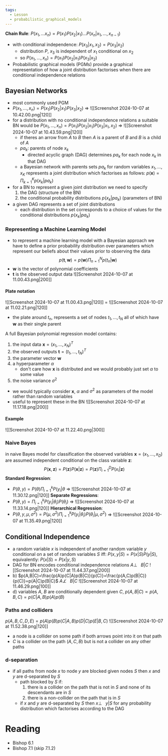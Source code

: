```yaml
---
tags:
  - Lesson
  - probabilistic_graphical_models
---
```

**Chain Rule**: $P(x_1,...x_n)=P(x_1)P(x_2|x_1)...P(x_n|x_1,...,x_{n-1})$
- with conditional independence: $P(x_3|x_1,x_2)=P(x_3|x_2)$
	- distribution $P$, $x_3$ is independent of $x_1$ conditional on $x_2$
	- so $P(x_1,...,x_n)=P(x_1)P(x_2|x_1)P(x_3|x_2)$
- Probabilistic graphical models (PGMs) provide a graphical representation of how a joint distribution factorises when there are conditional independence relations
## Bayesian Networks
- most commonly used PGM
- $P(x_1,...,x_n)=P(x_1)P(x_2|x_1)P(x_3|x_2)$ $\Rightarrow$ ![[Screenshot 2024-10-07 at 10.42.00.png|120]]
- for a distribution with no conditional independence relations a suitable BN would be $P(x_1,...,x_n)=P(x_1)P(x_2|x_1)P(x_3|x_1, x_2)$ $\Rightarrow$  ![[Screenshot 2024-10-07 at 10.43.59.png|120]]
	- if theres an arrow from $A$ to $B$ then $A$ is a parent of $B$ and $B$ is a child of $A$
	- $pa_k$: parents of node $x_k$
		- directed acyclic graph (DAG) determines $pa_k$ for each node $x_k$ in that DAG
	- a Bayesian network with parents sets $pa_k$ for random variables $x_1,...,x_K$ represents a joint distribution which factorises as follows: $p(\boldsymbol{x})=\Pi_{k=1}^Kp(x_k|pa_k)$ 
- for a BN to represent a given joint distribution we need to specify
	1. the DAG (structure of the BN)
	2. the conditional probability distributions $p(x_k|pa_k)$ (parameters of BN)
- a given DAG represents a set of joint distributions
	- each distribution in the set corresponds to a choice of values for the conditional distributions $p(x_k|pa_k)$
### Representing a Machine Learning Model
- to represent a machine learning model with a Bayesian approach we have to define a prior probability distribution over parameters which represent our beliefs about their values prior to observing the data
$$
p(\boldsymbol{t}, \boldsymbol{w})=p(\boldsymbol{w})\Pi_{n=1}^{N}p(t_n|\boldsymbol{w})
$$
- $\boldsymbol{w}$ is the vector of polynomial coefficients
- $\boldsymbol{t}$ is the observed output data
![[Screenshot 2024-10-07 at 11.00.43.png|200]]
#### Plate notation
![[Screenshot 2024-10-07 at 11.00.43.png|120]] $=$ ![[Screenshot 2024-10-07 at 11.02.21.png|120]]
- the plate around $t_n$, represents a set of nodes $t_1,...,t_N$ all of which have $\boldsymbol{w}$ as their single parent


A full Bayesian polynomial regression model contains:
1. the input data $\boldsymbol{x}=(x_1,...,x_N)^T$
2. the observed outputs $\boldsymbol{t}=(t_1,...,t_N)^T$
3. the parameter vector $\boldsymbol{w}$
4. a hyperparameter $\alpha$ 
	- don't care how $\boldsymbol{x}$ is distributed and we would probably just set $\alpha$ to some value
5. the noise variance $\sigma^2$
- we would typically consider $\boldsymbol{x}$, $\alpha$ and $\sigma^2$ as parameters of the model rather than random variables
- useful to represent these in the BN
![[Screenshot 2024-10-07 at 11.17.18.png|200]]
#### Example
![[Screenshot 2024-10-07 at 11.22.40.png|300]]
### Naive Bayes 
in naive Bayes model for classification the observed variables $\boldsymbol{x}=(x_1,...,x_D)$ are assumed independent conditional on the class variable $\boldsymbol{z}$:
$$
P(\boldsymbol{x},\boldsymbol{z})=P(\boldsymbol{z})P(\boldsymbol{x}|\boldsymbol{z})=P(\boldsymbol{z})\Pi_{i=1}^DP(x_i|\boldsymbol{z})
$$
**Standard Regression**:
- $P(\theta,y)=P(\theta)\Pi_{i=1}^kP(y_i|\theta$ $\Rightarrow$ ![[Screenshot 2024-10-07 at 11.30.12.png|120]]
**Separate Regressions**:
- $P(\theta, y)=\Pi_{i=1}^kP(y_i|\theta_i)P(\theta_i)$ $\Rightarrow$ ![[Screenshot 2024-10-07 at 11.33.14.png|120]]
**Hierarchical Regression**:
- $P(\theta,y,\mu,\sigma^2)=P(\mu, \sigma^2)\Pi_{i=1}^kP(y_i|\theta_i)P(\theta_i|\mu,\sigma^2)$ $\Rightarrow$ ![[Screenshot 2024-10-07 at 11.35.49.png|120]]
## Conditional Independence 
- a random variable $x$ is independent of another random variable $y$ conditional on a set of random variables $S$ iff: $P(x,y|S)=P(x|S)P(y|S)$, equivalently: $P(x|S)=P(x|y,S)$ 
- DAG for BN encodes conditional independence relations
$A{\perp\!\!\!}\;\: B|C$
![[Screenshot 2024-10-07 at 11.44.37.png|200]]
- b) $p(A,B|C)=\frac{p(A)p(C|A)p(B|C)}{p(C)}=\frac{p(A,C)p(B|C)}{p(C)}=p(A|C)p(B|C)$
$A{\not\perp\!\!\!}\;\: B|C$ 
![[Screenshot 2024-10-07 at 11.46.29.png|100]]
- d) variables $A$, $B$ are conditionally dependent given $C$, $p(A, B|C)\propto p(A,B,C)=p(C|A,B)p(A)p(B)$
### Paths and colliders
$p(A,B,C,D,E)=p(A)p(B)p(C|A,B)p(D|C)p(E|B,C)$
![[Screenshot 2024-10-07 at 11.52.38.png|120]]
- a node is a collider on some path if both arrows point into it on that path
- $C$ is a collider on the path $(A,C,B)$ but is not a collider on any other paths
### d-separation
- if all paths from node $x$ to node $y$ are blocked given nodes $S$ then $x$ and $y$ are d-separated by $S$ 
	- path blocked by $S$ if:
		1. there is a collider on the path that is not in $S$ and none of its descendants are in $S$
		2. there is a non-collider on the path that is in $S$
	- if $x$ and $y$ are d-separated by $S$ then $x{\perp\!\!\!}\;\: y|S$ for any probability distribution which factorises according to the DAG
# Reading
- Bishop 6.1
- Bishop 7.1 (skip 7.1.2)
